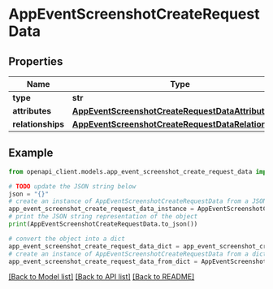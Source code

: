 # AppEventScreenshotCreateRequestData


## Properties

Name | Type | Description | Notes
------------ | ------------- | ------------- | -------------
**type** | **str** |  | 
**attributes** | [**AppEventScreenshotCreateRequestDataAttributes**](AppEventScreenshotCreateRequestDataAttributes.md) |  | 
**relationships** | [**AppEventScreenshotCreateRequestDataRelationships**](AppEventScreenshotCreateRequestDataRelationships.md) |  | 

## Example

```python
from openapi_client.models.app_event_screenshot_create_request_data import AppEventScreenshotCreateRequestData

# TODO update the JSON string below
json = "{}"
# create an instance of AppEventScreenshotCreateRequestData from a JSON string
app_event_screenshot_create_request_data_instance = AppEventScreenshotCreateRequestData.from_json(json)
# print the JSON string representation of the object
print(AppEventScreenshotCreateRequestData.to_json())

# convert the object into a dict
app_event_screenshot_create_request_data_dict = app_event_screenshot_create_request_data_instance.to_dict()
# create an instance of AppEventScreenshotCreateRequestData from a dict
app_event_screenshot_create_request_data_from_dict = AppEventScreenshotCreateRequestData.from_dict(app_event_screenshot_create_request_data_dict)
```
[[Back to Model list]](../README.md#documentation-for-models) [[Back to API list]](../README.md#documentation-for-api-endpoints) [[Back to README]](../README.md)


